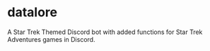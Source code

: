 # datalore

A Star Trek Themed Discord bot with added functions for Star Trek Adventures games in Discord. 